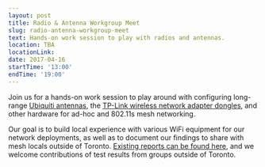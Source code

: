 ```yaml
---
layout: post
title: Radio & Antenna Workgroup Meet
slug: radio-antenna-workgroup-meet
text: Hands-on work session to play with radios and antennas.
location: TBA
locationLink: 
date: 2017-04-16
startTime: '13:00'
endTime: '19:00'
---
```


Join us for a hands-on work session to play around with configuring long-range [Ubiquiti antennas](https://www.ubnt.com/airmax/litebeam-ac/), the [TP-Link wireless network adapter dongles](http://www.tp-link.com/us/download/TL-WN722N.html), and other hardware for ad-hoc and 802.11s mesh networking.

Our goal is to build local experience with various WiFi equipment for our network deployments, as well as to document our findings to share with mesh locals outside of Toronto. [Existing reports can be found here](https://github.com/tomeshnet/documents/tree/master/technical), and we welcome contributions of test results from groups outside of Toronto.
